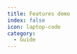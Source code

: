 ```yaml
---
title: Features demo
index: false
icon: laptop-code
category:
  - Guide
---
```


<Catalog />

